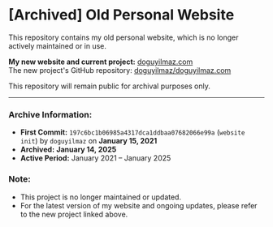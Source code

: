 # [Archived] Old Personal Website

This repository contains my old personal website, which is no longer actively maintained or in use.

**My new website and current project:** [doguyilmaz.com](https://doguyilmaz.com)  
The new project's GitHub repository: [doguyilmaz/doguyilmaz.com](https://github.com/doguyilmaz/doguyilmaz.com)

This repository will remain public for archival purposes only.

---

### Archive Information:
- **First Commit:** `197c6bc1b06985a4317dca1ddbaa07682066e99a` (`website init`) by `doguyilmaz` on **January 15, 2021**  
- **Archived:** **January 14, 2025**  
- **Active Period:** January 2021 – January 2025  

### Note:
- This project is no longer maintained or updated.  
- For the latest version of my website and ongoing updates, please refer to the new project linked above.
